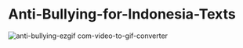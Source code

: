 # Anti-Bullying-for-Indonesia-Texts

![anti-bullying-ezgif com-video-to-gif-converter](https://github.com/user-attachments/assets/7baf5d52-0bfb-4ad2-940d-e68f96ebf8d6)
